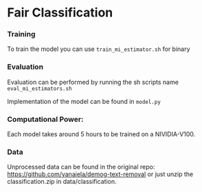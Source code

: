 # Fair Classification

### Training
To train the model you can use `train_mi_estimator.sh` for binary

### Evaluation
Evaluation can be performed by running the sh scripts name ``eval_mi_estimators.sh``


Implementation of the model can be found in `model.py`


### Computational Power:
Each model takes around 5 hours to be trained on a NIVIDIA-V100.  

### Data

Unprocessed data can be found in the original repo:
https://github.com/yanaiela/demog-text-removal or just unzip the classification.zip in data/classification.